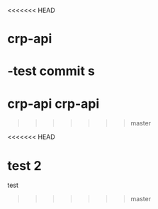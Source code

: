 <<<<<<< HEAD
# crp-api
-test commit
s
=======
# crp-api crp-api
>>>>>>> master

<<<<<<< HEAD

test 2
=======
test
>>>>>>> master
